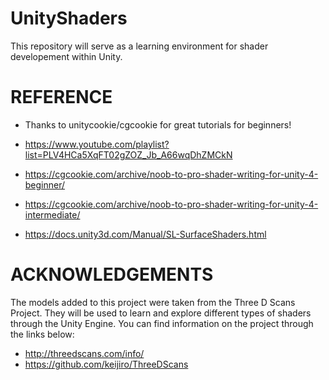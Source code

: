 # UnityShaders

This repository will serve as a learning environment for shader developement within Unity.

# REFERENCE

* Thanks to unitycookie/cgcookie for great tutorials for beginners!
* https://www.youtube.com/playlist?list=PLV4HCa5XqFT02gZOZ_Jb_A66wqDhZMCkN
* https://cgcookie.com/archive/noob-to-pro-shader-writing-for-unity-4-beginner/
* https://cgcookie.com/archive/noob-to-pro-shader-writing-for-unity-4-intermediate/

* https://docs.unity3d.com/Manual/SL-SurfaceShaders.html

# ACKNOWLEDGEMENTS

The models added to this project were taken from the Three D Scans Project. They will be used to learn and explore different types of shaders through the Unity Engine. You can find information on the project through the links below:

* http://threedscans.com/info/
* https://github.com/keijiro/ThreeDScans
